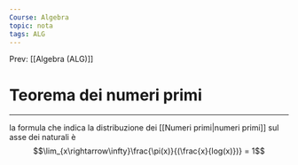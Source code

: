 ```yaml
---
Course: Algebra
topic: nota
tags: ALG
---
```


Prev: [[Algebra (ALG)]]

# Teorema dei numeri primi
---
la formula che indica la distribuzione dei [[Numeri primi|numeri primi]] sul asse dei naturali è  
$$\lim_{x\rightarrow\infty}\frac{\pi(x)}{(\frac{x}{log(x)})} = 1$$